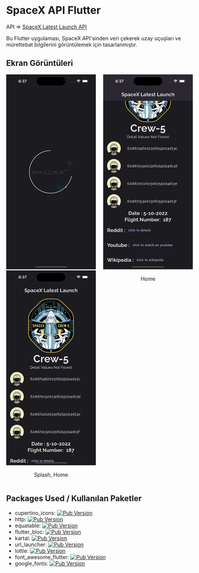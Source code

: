 # SpaceX API Flutter 

API =>
 [SpaceX Latest Launch API](https://api.spacexdata.com/v4/launches/latest) 

Bu Flutter uygulaması, SpaceX API'sinden veri çekerek uzay uçuşları ve mürettebat bilgilerini görüntülemek için tasarlanmıştır.




## Ekran Görüntüleri

<div style="display: flex; justify-content: center;">
  <div style="flex: 1; margin-right: 10px;">
    <img src="assets/screenshots/3.png" alt="Ana Ekran" width="300" />
    <img src="assets/screenshots/1.png" alt="Ana Ekran" width="300" />
    <p style="text-align: center;">Splash, Home</p>
  </div>
  <div style="flex: 1; margin-left: 10px;">
    <div>
      <img src="assets/screenshots/2.png" alt="Detay Sayfası" width="300"/>
      <p style="text-align: center;">Home</p>
    </div>
  </div>
</div>


##  Packages Used / Kullanılan Paketler

- cupertino_icons: [![Pub Version](https://img.shields.io/pub/v/cupertino_icons.svg)](https://pub.dev/packages/cupertino_icons)
- http: [![Pub Version](https://img.shields.io/pub/v/http.svg)](https://pub.dev/packages/http)
- equatable: [![Pub Version](https://img.shields.io/pub/v/equatable.svg)](https://pub.dev/packages/equatable)
- flutter_bloc: [![Pub Version](https://img.shields.io/pub/v/flutter_bloc.svg)](https://pub.dev/packages/flutter_bloc)
- kartal: [![Pub Version](https://img.shields.io/pub/v/kartal.svg)](https://pub.dev/packages/kartal)
- url_launcher: [![Pub Version](https://img.shields.io/pub/v/url_launcher.svg)](https://pub.dev/packages/url_launcher)
- lottie: [![Pub Version](https://img.shields.io/pub/v/lottie.svg)](https://pub.dev/packages/lottie)
- font_awesome_flutter: [![Pub Version](https://img.shields.io/pub/v/font_awesome_flutter.svg)](https://pub.dev/packages/font_awesome_flutter)
- google_fonts: [![Pub Version](https://img.shields.io/pub/v/google_fonts.svg)](https://pub.dev/packages/google_fonts) 


